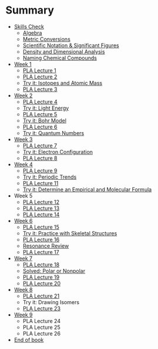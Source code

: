 # Summary

* [Skills Check](README.md)
  * [Algebra](algebra.md)
  * [Metric Conversions](metric-units.md)
  * [Scientific Notation & Significant Figures](scientific-notation-and-significant-figures.md)
  * [Density and Dimensional Analysis](density-and-dimensional-analysis.md)
  * [Naming Chemical Compounds](naming-chemical-compounds.md)
* [Week 1](week-1.md)
  * [PLA Lecture 1](week-1/pla-monday.md)
  * [PLA Lecture 2](week-1/pla-wednesday.md)
  * [Try it: Isotopes and Atomic Mass](week-1/isotopes-and-atomic-mass-try-it.md)
  * [PLA Lecture 3](week-1/pla-friday.md)
* [Week 2](week-2.md)
  * [PLA Lecture 4](week-2/pla-lecture-4.md)
  * [Try it: Light Energy](week-2/light-energy-try-it.md)
  * [PLA Lecture 5](week-2/pla-lecture-5.md)
  * [Try it: Bohr Model](week-2/bohr-model-try-it.md)
  * [PLA Lecture 6](week-2/pla-lecture-6.md)
  * [Try it: Quantum Numbers](week-2/quantum-numbers-try-it.md)
* [Week 3](week-3.md)
  * [PLA Lecture 7](week-3/pla-lecture-7.md)
  * [Try it: Electron Configuration](week-3/try-it-electron-configuration.md)
  * [PLA Lecture 8](week-3/pla-lecture-8.md)
* [Week 4](week-4.md)
  * [PLA Lecture 9](week-4/pla-lecture-9.md)
  * [Try it: Periodic Trends](week-4/try-it-periodic-trends.md)
  * [PLA Lecture 11](week-4/pla-lecture-11.md)
  * [Try it: Determine an Empirical and Molecular Formula](week-4/try-it-determine-an-empirical-and-molecular-formula.md)
* Week 5
  * [PLA Lecture 12](pla-lecture-12.md)
  * [PLA Lecture 13](pla-lecture-13.md)
  * [PLA Lecture 14](pla-lecture-14.md)
* [Week 6](week-6.md)
  * [PLA Lecture 15](week-6/pla-lecture-15.md)
  * [Try it: Practice with Skeletal Structures](week-6/try-it-practice-with-skeletal-structures.md)
  * [PLA Lecture 16](week-6/pla-lecture-16.md)
  * [Resonance Review](week-6/resonance-review.md)
  * [PLA Lecture 17](week-6/pla-lecture-17.md)
* [Week 7](week-7.md)
  * [PLA Lecture 18](week-7/pla-lecture-18.md)
  * [Solved: Polar or Nonpolar](week-7/solved-polar-or-nonpolar.md)
  * [PLA Lecture 19](week-7/pla-lecture-19.md)
  * [PLA Lecture 20](week-7/pla-lecture-20.md)
* [Week 8](week-7/week-8.md)
  * [PLA Lecture 21](week-7/week-8/pla-lecture-21.md)
  * Try it: Drawing Isomers
  * [PLA Lecture 23](week-7/week-8/pla-lecture-23.md)
* [Week 9](week-9.md)
  * PLA Lecture 24
  * PLA Lecture 25
  * PLA Lecture 26
* [End of book](end-of-book.md)

